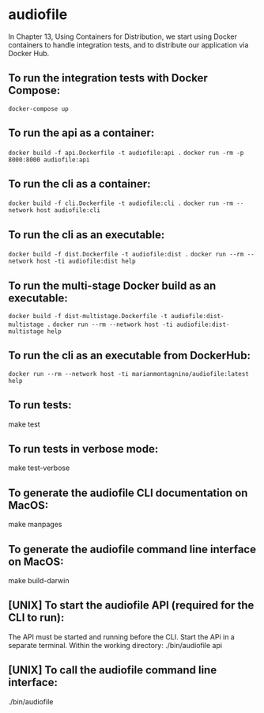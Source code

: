# audiofile
In Chapter 13, Using Containers for Distribution, we start using Docker containers to handle integration tests, and to distribute our application via Docker Hub. 

## To run the integration tests with Docker Compose:
`docker-compose up`

## To run the api as a container:
`docker build -f api.Dockerfile -t audiofile:api .`
`docker run -rm -p 8000:8000 audiofile:api`

## To run the cli as a container:
`docker build -f cli.Dockerfile -t audiofile:cli .`
`docker run -rm --network host audiofile:cli `

## To run the cli as an executable:
`docker build -f dist.Dockerfile -t audiofile:dist .`
`docker run --rm --network host -ti audiofile:dist help`


## To run the multi-stage Docker build as an executable:
`docker build -f dist-multistage.Dockerfile -t audiofile:dist-multistage .`
`docker run --rm --network host -ti audiofile:dist-multistage help`


## To run the cli as an executable from DockerHub:
`docker run --rm --network host -ti marianmontagnino/audiofile:latest help`

## To run tests:
make test

## To run tests in verbose mode:
make test-verbose

## To generate the audiofile CLI documentation on MacOS:
make manpages

## To generate the audiofile command line interface on MacOS:
make build-darwin

## [UNIX] To start the audiofile API (required for the CLI to run):
The API must be started and running before the CLI.  Start the APi in a separate terminal.  Within the working directory:
./bin/audiofile api

## [UNIX] To call the audiofile command line interface:
./bin/audiofile

